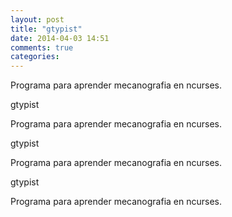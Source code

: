 ```yaml
---
layout: post
title: "gtypist"
date: 2014-04-03 14:51
comments: true
categories: 
---
```

Programa para aprender mecanografia en ncurses.

gtypist

Programa para aprender mecanografia en ncurses.

gtypist

Programa para aprender mecanografia en ncurses.

gtypist

Programa para aprender mecanografia en ncurses.

